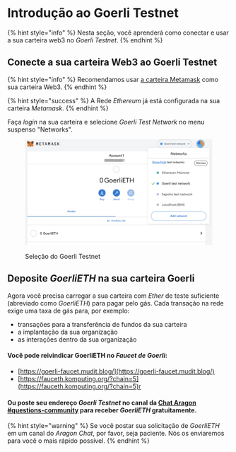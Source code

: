 # Introdução ao Goerli Testnet

{% hint style="info" %}
Nesta seção, você aprenderá como conectar e usar a sua carteira web3 no _Goerli Testnet_.
{% endhint %}

## **Conecte a sua carteira Web3 ao Goerli Testnet** <a href="#connect-your-web3-wallet-to-the-rinkeby-testnet" id="connect-your-web3-wallet-to-the-rinkeby-testnet"></a>

{% hint style="info" %}
Recomendamos usar [a carteira Metamask](./) como sua carteira Web3.
{% endhint %}

{% hint style="success" %}
A Rede _Ethereum_ já está configurada na sua carteira _Metamask_.
{% endhint %}

Faça _login_ na sua carteira e selecione _Goerli Test Network_ no menu suspenso "Networks".

<figure><img src="../../.gitbook/assets/Schermata 2022-10-24 alle 10.59.25 (1).png" alt=""><figcaption><p>Seleção do Goerli Testnet</p></figcaption></figure>

## **Deposite **_**GoerliETH**_** na sua carteira Goerli** <a href="#deposit-test-eth-to-your-rinkeby-wallet" id="deposit-test-eth-to-your-rinkeby-wallet"></a>

Agora você precisa carregar a sua carteira com _Ether_ de teste suficiente (abreviado como _GoerliETH_) para pagar pelo gás. Cada transação na rede exige uma taxa de gás para, por exemplo:

* transações para a transferência de fundos da sua carteira
* a implantação da sua organização
* as interações dentro da sua organização

#### Você pode reivindicar GoerliETH no _Faucet de_ _Goerli_: <a href="#you-can-claim-test-eth-on-the-rinkeby-faucet" id="you-can-claim-test-eth-on-the-rinkeby-faucet"></a>

* [https://goerli-faucet.mudit.blog/](https://goerli-faucet.mudit.blog/)
* [https://fauceth.komputing.org/?chain=5](https://fauceth.komputing.org/?chain=5)r

#### Ou poste seu endereço _Goerli Testnet_ no canal da [Chat Aragon #questions-community](https://discordapp.com/channels/672466989217873929/694844628586856469) para receber _GoerliETH_ gratuitamente. <a href="#or-post-your-rinkeby-testnet-address-in-the-aragon-chat-questions-community-to-receive-test-eth-for" id="or-post-your-rinkeby-testnet-address-in-the-aragon-chat-questions-community-to-receive-test-eth-for"></a>

{% hint style="warning" %}
Se você postar sua solicitação de _GoerliETH_ em um canal do _Aragon Chat_, por favor, seja paciente. Nós os enviaremos para você o mais rápido possível.
{% endhint %}

